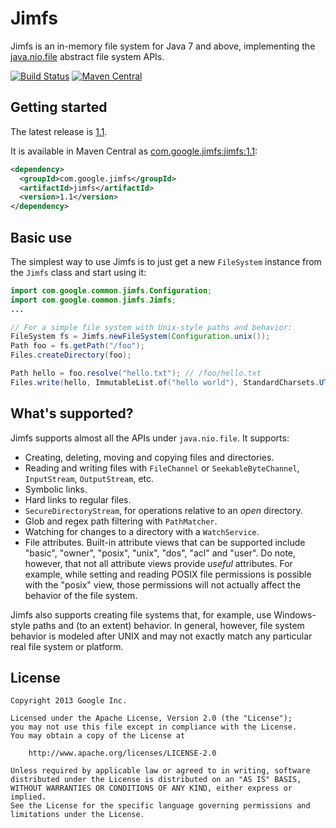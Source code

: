 Jimfs
=====

Jimfs is an in-memory file system for Java 7 and above, implementing the
[java.nio.file](http://docs.oracle.com/javase/7/docs/api/java/nio/file/package-summary.html)
abstract file system APIs.

[![Build Status](https://travis-ci.org/google/jimfs.svg?branch=master)](https://travis-ci.org/google/jimfs)
[![Maven Central](https://maven-badges.herokuapp.com/maven-central/com.google.jimfs/jimfs/badge.svg)](https://maven-badges.herokuapp.com/maven-central/com.google.jimfs/jimfs)

Getting started
---------------

The latest release is [1.1](https://github.com/google/jimfs/releases/tag/v1.1).

It is available in Maven Central as
[com.google.jimfs:jimfs:1.1](http://search.maven.org/#artifactdetails%7Ccom.google.jimfs%7Cjimfs%7C1.1%7Cjar):

```xml
<dependency>
  <groupId>com.google.jimfs</groupId>
  <artifactId>jimfs</artifactId>
  <version>1.1</version>
</dependency>
```

Basic use
---------

The simplest way to use Jimfs is to just get a new `FileSystem` instance from the `Jimfs` class and
start using it:

```java
import com.google.common.jimfs.Configuration;
import com.google.common.jimfs.Jimfs;
...

// For a simple file system with Unix-style paths and behavior:
FileSystem fs = Jimfs.newFileSystem(Configuration.unix());
Path foo = fs.getPath("/foo");
Files.createDirectory(foo);

Path hello = foo.resolve("hello.txt"); // /foo/hello.txt
Files.write(hello, ImmutableList.of("hello world"), StandardCharsets.UTF_8);
```

What's supported?
-----------------

Jimfs supports almost all the APIs under `java.nio.file`. It supports:

- Creating, deleting, moving and copying files and directories.
- Reading and writing files with `FileChannel` or `SeekableByteChannel`, `InputStream`,
  `OutputStream`, etc.
- Symbolic links.
- Hard links to regular files.
- `SecureDirectoryStream`, for operations relative to an _open_ directory.
- Glob and regex path filtering with `PathMatcher`.
- Watching for changes to a directory with a `WatchService`.
- File attributes. Built-in attribute views that can be supported include "basic", "owner",
  "posix", "unix", "dos", "acl" and "user". Do note, however, that not all attribute views provide
  _useful_ attributes. For example, while setting and reading POSIX file permissions is possible
  with the "posix" view, those permissions will not actually affect the behavior of the file system.

Jimfs also supports creating file systems that, for example, use Windows-style paths and (to an
extent) behavior. In general, however, file system behavior is modeled after UNIX and may not
exactly match any particular real file system or platform.

License
-------

```
Copyright 2013 Google Inc.

Licensed under the Apache License, Version 2.0 (the "License");
you may not use this file except in compliance with the License.
You may obtain a copy of the License at

    http://www.apache.org/licenses/LICENSE-2.0

Unless required by applicable law or agreed to in writing, software
distributed under the License is distributed on an "AS IS" BASIS,
WITHOUT WARRANTIES OR CONDITIONS OF ANY KIND, either express or implied.
See the License for the specific language governing permissions and
limitations under the License.
```
